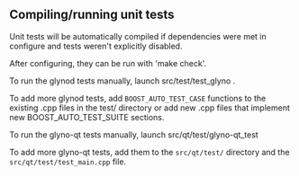 Compiling/running unit tests
------------------------------------

Unit tests will be automatically compiled if dependencies were met in configure
and tests weren't explicitly disabled.

After configuring, they can be run with 'make check'.

To run the glynod tests manually, launch src/test/test_glyno .

To add more glynod tests, add `BOOST_AUTO_TEST_CASE` functions to the existing
.cpp files in the test/ directory or add new .cpp files that
implement new BOOST_AUTO_TEST_SUITE sections.

To run the glyno-qt tests manually, launch src/qt/test/glyno-qt_test

To add more glyno-qt tests, add them to the `src/qt/test/` directory and
the `src/qt/test/test_main.cpp` file.
